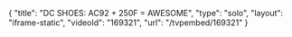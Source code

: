 {
    "title": "DC SHOES: AC92 + 250F = AWESOME",
    "type": "solo",
    "layout": "iframe-static",
    "videoId": "169321",
    "url": "\/tvpembed\/169321"
}